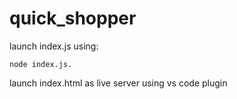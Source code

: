 # quick_shopper

launch index.js using:  

    node index.js. 
    
launch index.html as live server using vs code plugin
